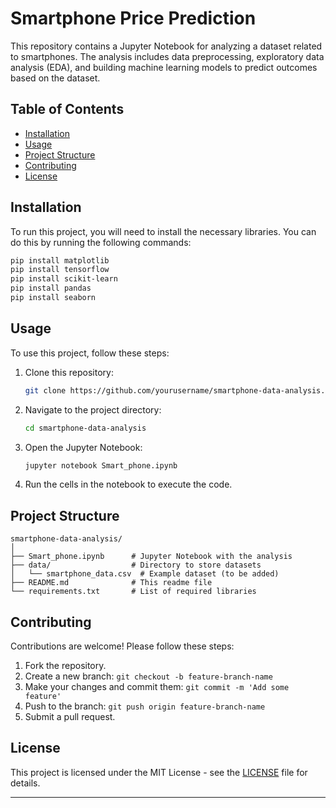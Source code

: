 # Smartphone Price Prediction

This repository contains a Jupyter Notebook for analyzing a dataset related to smartphones. The analysis includes data preprocessing, exploratory data analysis (EDA), and building machine learning models to predict outcomes based on the dataset.

## Table of Contents
- [Installation](#installation)
- [Usage](#usage)
- [Project Structure](#project-structure)
- [Contributing](#contributing)
- [License](#license)

## Installation

To run this project, you will need to install the necessary libraries. You can do this by running the following commands:

```bash
pip install matplotlib
pip install tensorflow
pip install scikit-learn
pip install pandas
pip install seaborn
```

## Usage

To use this project, follow these steps:

1. Clone this repository:
    ```bash
    git clone https://github.com/yourusername/smartphone-data-analysis.git
    ```

2. Navigate to the project directory:
    ```bash
    cd smartphone-data-analysis
    ```

3. Open the Jupyter Notebook:
    ```bash
    jupyter notebook Smart_phone.ipynb
    ```

4. Run the cells in the notebook to execute the code.

## Project Structure

```
smartphone-data-analysis/
│
├── Smart_phone.ipynb      # Jupyter Notebook with the analysis
├── data/                  # Directory to store datasets
│   └── smartphone_data.csv  # Example dataset (to be added)
├── README.md              # This readme file
└── requirements.txt       # List of required libraries
```

## Contributing

Contributions are welcome! Please follow these steps:

1. Fork the repository.
2. Create a new branch: `git checkout -b feature-branch-name`
3. Make your changes and commit them: `git commit -m 'Add some feature'`
4. Push to the branch: `git push origin feature-branch-name`
5. Submit a pull request.

## License

This project is licensed under the MIT License - see the [LICENSE](LICENSE) file for details.

---
